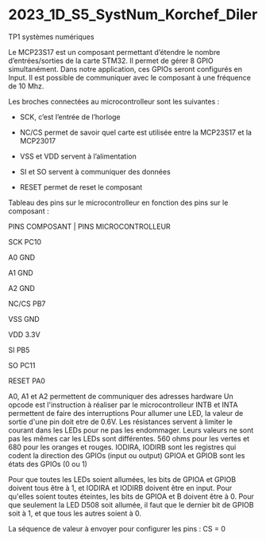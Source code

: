 # 2023_1D_S5_SystNum_Korchef_Diler

TP1  systèmes numériques

Le MCP23S17 est un composant permettant d’étendre le nombre d’entrées/sorties de la carte STM32.
Il permet de gérer 8 GPIO simultanément. Dans notre application, ces GPIOs seront configurés en Input.
Il est possible de communiquer avec le composant à une fréquence de 10 Mhz.

Les broches connectées au microcontrolleur sont les suivantes : 
- SCK, c’est l’entrée de l’horloge

- NC/CS permet de savoir quel carte est utilisée entre la MCP23S17 et la MCP23017

- VSS et VDD servent à l’alimentation

- SI et SO servent à communiquer des données

- RESET permet de reset le composant

Tableau des pins sur le microcontrolleur en fonction des pins sur le composant :

PINS COMPOSANT     |      PINS MICROCONTROLLEUR

SCK                       PC10

A0                        GND

A1                        GND

A2                        GND

NC/CS                     PB7

VSS                       GND

VDD                       3.3V

SI                        PB5

SO                        PC11

RESET                     PA0

A0, A1 et A2 permettent de communiquer des adresses hardware
Un opcode est l'instruction à réaliser par le microcontrolleur
INTB et INTA permettent de faire des interruptions
Pour allumer une LED, la valeur de sortie d'une pin doit etre de 0.6V.
Les résistances servent à limiter le courant dans les LEDs pour ne pas les endommager.
Leurs valeurs ne sont pas les mêmes car les LEDs sont différentes. 560 ohms pour les vertes et 680 pour les oranges et rouges.
IODIRA, IODIRB sont les registres qui codent la direction des GPIOs (input ou output)
GPIOA et GPIOB sont les états des GPIOs (0 ou 1)

Pour que toutes les LEDs soient allumées, les bits de GPIOA et GPIOB doivent tous être à 1, et IODIRA et IODIRB doivent être en input.
Pour qu'elles soient toutes éteintes, les bits de GPIOA et B doivent être à 0.
Pour que seulement la LED D508 soit allumée, il faut que le dernier bit de GPIOB soit à 1, et que tous les autres soient à 0.

La séquence de valeur à envoyer pour configurer les pins : 
CS = 0




